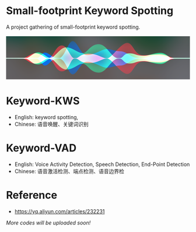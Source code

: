 # Small-footprint Keyword Spotting
A project gathering of small-footprint keyword spotting.<br><br>
![](/hey.png)

# Keyword-KWS
* English: keyword spotting, 
* Chinese: 语音唤醒、关键词识别

# Keyword-VAD
* English: Voice Activity Detection, Speech Detection, End-Point Detection
* Chinese: 语音激活检测、端点检测、语音边界检


# Reference
* https://yq.aliyun.com/articles/232231


*More codes will be uploaded soon!*
